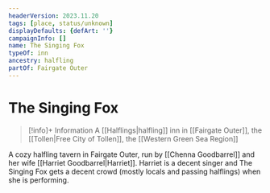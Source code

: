 ```yaml
---
headerVersion: 2023.11.20
tags: [place, status/unknown]
displayDefaults: {defArt: ''}
campaignInfo: []
name: The Singing Fox
typeOf: inn
ancestry: halfling
partOf: Fairgate Outer
---
```

# The Singing Fox
>[!info]+ Information
> A [[Halflings|halfling]] inn in [[Fairgate Outer]], the [[Tollen|Free City of Tollen]], the [[Western Green Sea Region]]

A cozy halfling tavern in Fairgate Outer, run by [[Chenna Goodbarrel]] and her wife [[Harriet Goodbarrel|Harriet]]. Harriet is a decent singer and The Singing Fox gets a decent crowd (mostly locals and passing halflings) when she is performing. 